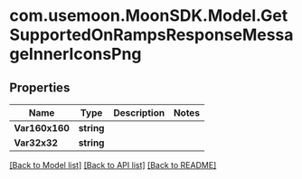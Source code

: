 # com.usemoon.MoonSDK.Model.GetSupportedOnRampsResponseMessageInnerIconsPng

## Properties

Name | Type | Description | Notes
------------ | ------------- | ------------- | -------------
**Var160x160** | **string** |  | 
**Var32x32** | **string** |  | 

[[Back to Model list]](../README.md#documentation-for-models) [[Back to API list]](../README.md#documentation-for-api-endpoints) [[Back to README]](../README.md)

